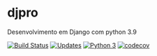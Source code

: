 # djpro
Desenvolvimento em Django com python 3.9

[![Build Status](https://www.travis-ci.com/FerreiraMa/djpro.svg?branch=main)](https://www.travis-ci.com/FerreiraMa/djpro)
[![Updates](https://pyup.io/repos/github/FerreiraMa/djpro/shield.svg)](https://pyup.io/repos/github/FerreiraMa/djpro/)
[![Python 3](https://pyup.io/repos/github/FerreiraMa/djpro/python-3-shield.svg)](https://pyup.io/repos/github/FerreiraMa/djpro/)
[![codecov](https://codecov.io/gh/FerreiraMa/djpro/branch/main/graph/badge.svg?token=SAOEVTASZ1)](https://codecov.io/gh/FerreiraMa/djpro)
